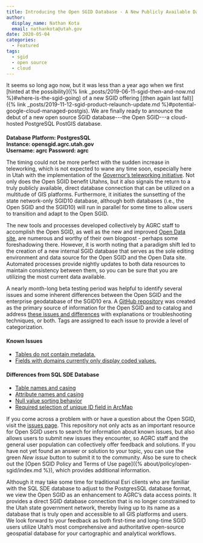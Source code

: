 ```yaml
---
title: Introducing the Open SGID Database - A New Publicly Available Data Offering
author:
  display_name: Nathan Kota
  email: nathankota@utah.gov
date: 2020-05-04
categories:
  - Featured
tags:
  - sgid
  - open source
  - cloud
---
```


It seems so long ago now, but it was less than a year ago when we first [hinted at the possibility]({% link _posts/2019-06-11-sgid-then-and-now.md %}#where-is-the-sgid-going) of a new SGID offering [(then again last fall)]({% link _posts/2019-11-12-sgid-product-relaunch-update.md %}#potential-google-cloud-managed-postgis). We are finally ready to announce the debut of a new open source SGID database---the Open SGID---a cloud-hosted PostgreSQL PostGIS database.

<div class="flex flex--center pop" style="max-width:50%;justify-content:center">
  <h4 style="margin-bottom:0;padding-top:0"><strong>Database Platform</strong>: PostgresSQL</h4>
  <h4 style="margin-top:0;margin-bottom:0;padding-top:0"><strong>Instance</strong>: opensgid.agrc.utah.gov</h4>
  <h4 style="margin-top:0;margin-bottom:0;padding-top:0"><strong>Username</strong>: agrc <strong>Password</strong>: agrc</h4>
</div>

The timing could not be more perfect with the sudden increase in teleworking, which is not expected to wane any time soon, especially here in Utah with the implementation of the [Governor’s teleworking initiative](https://governor.utah.gov/2019/07/16/state-of-utah-introduces-teleworking-program-for-employees/). Not only does the Open SGID benefit Utahns, but it also signals the return to a truly publicly available, direct database connection that can be utilized on a multitude of GIS platforms. Furthermore, it initiates the sunsetting of the state network-only SGID10 database, although both databases (i.e., the Open SGID and the SGID10) will run in parallel for some time to allow users to transition and adapt to the Open SGID.

The new tools and processes developed collectively by AGRC staff to accomplish the Open SGID, as well as the new and improved [Open Data site](https://opendata.gis.utah.gov/), are numerous and worthy of their own blogpost - perhaps some foreshadowing there. However, it is worth noting that a paradigm shift led to the creation of a new internal SGID database that serves as the sole editing environment and data source for the Open SGID and the Open Data site. Automated processes provide nightly updates to both data resources to maintain consistency between them, so you can be sure that you are utilizing the most current data available.

A nearly month-long beta testing period was helpful to identify several issues and some inherent differences between the Open SGID and the enterprise geodatabase of the SGID10 era. A [GitHub repository](https://github.com/agrc/open-sgid) was created as the primary source of information for the Open SGID and to catalog and address [these issues and differences](https://github.com/agrc/open-sgid/issues) with explanations or troubleshooting techniques, or both. Tags are assigned to each issue to provide a level of categorization. 

#### Known Issues

- [Tables do not contain metadata.](https://github.com/agrc/open-sgid/issues/5)
- [Fields with domains currently only display coded values.](https://github.com/agrc/open-sgid/issues/7)

#### Differences from SQL SDE Database

- [Table names and casing](https://github.com/agrc/open-sgid/issues/12)
- [Attribute names and casing](https://github.com/agrc/open-sgid/issues/13)
- [Null value sorting behavior](https://github.com/agrc/open-sgid/issues/6)
- [Required  selection of unique ID field in ArcMap](https://github.com/agrc/open-sgid/issues/9)

If you come across a problem with or have a question about the Open SGID, visit the [issues page](https://github.com/agrc/open-sgid/issues). This repository not only acts as an important resource for Open SGID users to search for information about known issues, but also allows users to submit new issues they encounter, so AGRC staff and the general user population can collectively offer feedback and solutions. If you have not yet found an answer or solution to your topic, you can use the green _New issue_ button to submit it to the community. Also be sure to check out the [Open SGID Policy and Terms of Use page]({% about/policy/open-sgid/index.md %}), which provides additional information. 


Although it may take some time for traditional Esri clients who are familiar with the SQL SDE database to adjust to the PostgresSQL database format, we view the Open SGID as an enhancement to AGRC’s data access points. It provides a direct SGID database connection that is no longer constrained to the Utah state government network, thereby living up to its name as a database that is truly open and accessible to all GIS platforms and users. We look forward to your feedback as both first-time and long-time SGID users utilize Utah’s most comprehensive and authoritative open-source geospatial database for your cartographic and analytical workflows.
